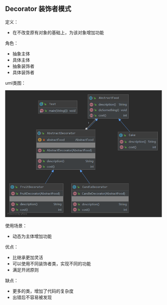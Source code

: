 ## Decorator 装饰者模式

定义：
- 在不改变原有对象的基础上，为该对象增加功能

角色：
- 抽象主体
- 具体主体
- 抽象装饰者
- 具体装饰者

uml类图：

![uml类图](java/uml.png)

使用场景：
- 动态为主体增加功能

优点：
- 比继承更加灵活
- 可以使用不同装饰者类，实现不同的功能
- 满足开闭原则

缺点：
- 更多的类，增加了代码的复杂度
- 出错后不容易被发现